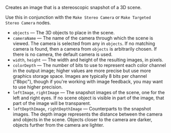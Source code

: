 Creates an image that is a stereoscopic snapshot of a 3D scene.

Use this in conjunction with the `Make Stereo Camera` or `Make Targeted Stereo Camera` nodes.

   - `objects` — The 3D objects to place in the scene.
   - `cameraName` — The name of the camera through which the scene is viewed. The camera is selected from any in `objects`. If no matching camera is found, then a camera from `objects` is arbitrarily chosen. If there is no camera, the default camera is used. 
   - `width`, `height` — The width and height of the resulting images, in pixels.
   - `colorDepth` — The number of bits to use to represent each color channel in the output image; higher values are more precise but use more graphics storage space.  Images are typically 8 bits per channel ("8bpc"), though if you're working with image feedback, you may want to use higher precision.
   - `leftImage`, `rightImage` — The snapshot images of the scene, one for the left and right eyes. If no scene object is visible in part of the image, that part of the image will be transparent.
   - `leftDepthImage`, `rightDepthImage` — Counterparts to the snapshot images. The depth image represents the distance between the camera and objects in the scene. Objects closer to the camera are darker, objects further from the camera are lighter. 

